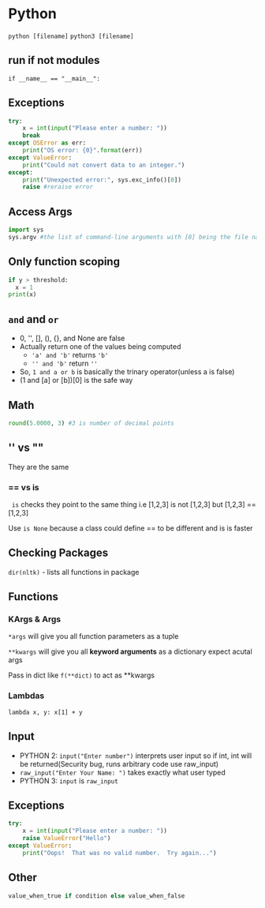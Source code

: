 # Python

`python [filename]` `python3 [filename]`

## run if not modules

`if __name__ == "__main__":`

## Exceptions

```python
try:
    x = int(input("Please enter a number: "))
    break
except OSError as err:
    print("OS error: {0}".format(err))
except ValueError:
    print("Could not convert data to an integer.")
except:
    print("Unexpected error:", sys.exc_info()[0])
    raise #reraise error
```

## Access Args

```python
import sys
sys.argv #the list of command-line arguments with [0] being the file name
```

## Only function scoping
```py
if y > threshold:
  x = 1
print(x)
```

## `and` and `or`
- 0, '', [], (), {}, and None are false
- Actually return one of the values being computed
  -  `'a' and 'b'` returns `'b'`
  - `'' and 'b'` return `''`
- So, `1 and a or b` is basically the trinary operator(unless a is false)
- (1 and [a] or [b])[0] is the safe way

## Math
```py
round(5.0000, 3) #3 is number of decimal points
```

## '' vs ""
They are the same

### == vs is

` is` checks they point to the same thing i.e [1,2,3] is not [1,2,3] but [1,2,3] == [1,2,3]

Use `is None` because a class could define == to be different and is is faster

## Checking Packages
`dir(nltk)` - lists all functions in package

## Functions

### KArgs & Args

`*args` will give you all function parameters as a tuple

`**kwargs` will give you all **keyword arguments** as a dictionary expect acutal args

Pass in dict like `f(**dict)` to act as **kwargs

### Lambdas

`lambda x, y: x[1] + y`

## Input

- PYTHON 2: `input("Enter number")` interprets user input so if int, int will be returned(Security bug, runs arbitrary code use raw_input)
- `raw_input("Enter Your Name: ")` takes exactly what user typed 
- PYTHON 3: `input` is `raw_input`

## Exceptions

```python
try:
    x = int(input("Please enter a number: "))
    raise ValueError("Hello")
except ValueError:
    print("Oops!  That was no valid number.  Try again...")
```

## Other

```py
value_when_true if condition else value_when_false
```

